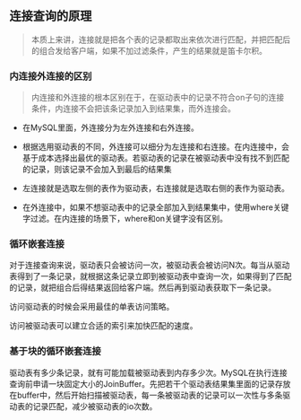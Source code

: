 ## 连接查询的原理

>本质上来讲，连接就是把各个表的记录都取出来依次进行匹配，并把匹配后的组合发给客户端，如果不加过滤条件，产生的结果就是笛卡尔积。

### 内连接外连接的区别

> 内连接和外连接的根本区别在于，在驱动表中的记录不符合on子句的连接条件，内连接不会把该条记录加入到结果集，而外连接会。

- 在MySQL里面，外连接分为左外连接和右外连接。
- 根据选用驱动表的不同，外连接可以细分为左连接和右连接。在内连接中，会基于成本选择出最优的驱动表。若驱动表的记录在被驱动表中没有找不到匹配的记录，则该记录不会加入到最后的结果集

- 左连接就是选取左侧的表作为驱动表，右连接就是选取右侧的表作为驱动表。
- 在外连接中，如果不想驱动表中的记录全部加入到结果集中，使用where关键字过滤。在内连接的场景下，where和on关键字没有区别。

### 循环嵌套连接

对于连接查询来说，驱动表只会被访问一次，被驱动表会被访问N次。每当从驱动表得到了一条记录，就根据这条记录立即到被驱动表中查询一次，如果得到了匹配的记录，就把组合后得结果返回给客户端。然后再到驱动表获取下一条记录。

访问驱动表的时候会采用最佳的单表访问策略。

访问被驱动表可以建立合适的索引来加快匹配的速度。

### 基于块的循环嵌套连接

驱动表有多少条记录，就有可能加载被驱动表到内存多少次。MySQL在执行连接查询前申请一块固定大小的JoinBuffer。先把若干个驱动表结果集里面的记录存放在buffer中，然后开始扫描被驱动表，每一条被驱动表的记录可以一次性与多条驱动表的记录匹配，减少被驱动表的io次数。